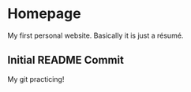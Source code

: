 # Homepage

My first personal website. Basically it is just a résumé.

## Initial README Commit

My git practicing!
